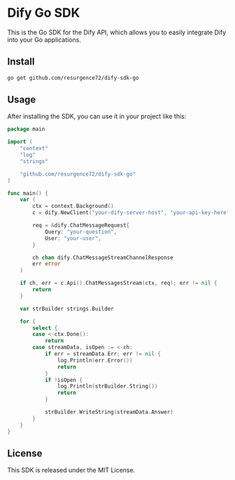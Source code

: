 # Dify Go SDK
This is the Go SDK for the Dify API, which allows you to easily integrate Dify into your Go applications.

## Install
```bash
go get github.com/resurgence72/dify-sdk-go
```

## Usage
After installing the SDK, you can use it in your project like this:

```go
package main

import (
	"context"
	"log"
	"strings"

	"github.com/resurgence72/dify-sdk-go"
)

func main() {
	var (
		ctx = context.Background()
		c = dify.NewClient("your-dify-server-host", "your-api-key-here")

		req = &dify.ChatMessageRequest{
			Query: "your-question",
			User: "your-user",
		}

		ch chan dify.ChatMessageStreamChannelResponse
		err error
	)

	if ch, err = c.Api().ChatMessagesStream(ctx, req); err != nil {
		return
	}

	var strBuilder strings.Builder

	for {
		select {
		case <-ctx.Done():
			return
		case streamData, isOpen := <-ch:
			if err = streamData.Err; err != nil {
				log.Println(err.Error())
				return
			}
			if !isOpen {
				log.Println(strBuilder.String())
				return
			}

			strBuilder.WriteString(streamData.Answer)
		}
	}
}

```

## License
This SDK is released under the MIT License.
